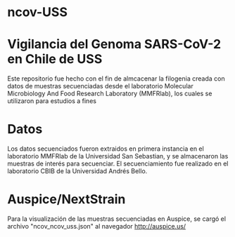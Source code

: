 # ncov-USS


# Vigilancia del Genoma SARS-CoV-2 en Chile de USS
Este repositorio fue hecho con el fin de almcacenar la filogenia creada con datos de muestras secuenciadas desde 
el laboratorio Molecular Microbiology And Food Research Laboratory (MMFRlab), los cuales se utilizaron para estudios a fines

# Datos
Los datos secuenciados fueron extraidos en primera instancia en el laboratorio MMFRlab de la Universidad San Sebastian, y se almacenaron las muestras de interés para secuenciar.
El secuenciamiento fue realizado en el laboratorio CBIB de la Universidad Andrés Bello.

# Auspice/NextStrain
Para la visualización de las muestras secuenciadas en Auspice, se cargó el archivo "ncov_ncov_uss.json" al navegador http://auspice.us/
